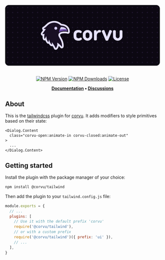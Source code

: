 <div align="center">
  <img src="https://raw.githubusercontent.com/corvudev/corvu/main/assets/banner.png" width=1000 alt="corvu banner" />
</div>
<br />
<div align="center">

[![NPM Version](https://img.shields.io/npm/v/corvu)](https://www.npmjs.com/package/corvu)
[![NPM Downloads](https://img.shields.io/npm/dm/corvu)](https://www.npmjs.com/package/corvu)
[![License](https://img.shields.io/github/license/corvudev/corvu)](https://github.com/corvudev/corvu/blob/main/LICENSE)

**[Documentation](https://corvu.dev/) • [Discussions](https://github.com/corvudev/corvu/discussions)**
</div>

## About
This is the [tailwindcss](https://tailwindcss.com/) plugin for [corvu](https://corvu.dev/). It adds modifiers to style primitives based on their state:

```tsx
<Dialog.Content
  class="corvu-open:animate-in corvu-closed:animate-out"
>
  ...
</Dialog.Content>
```

## Getting started
Install the plugin with the package manager of your choice:

```bash
npm install @corvu/tailwind
```

Then add the plugin to your `tailwind.config.js` file:

```js
module.exports = {
  // ...
  plugins: [
    // Use it with the default prefix 'corvu'
    require('@corvu/tailwind'),
    // or with a custom prefix
    require('@corvu/tailwind')({ prefix: 'ui' }),
    // ...
  ],
}
```
